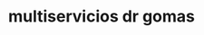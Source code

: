 ---
title: "multiservicios dr gomas"
url: /puerto-la-cruz/multiservicios-dr-gomas/
shop: Autowerkstatt
---